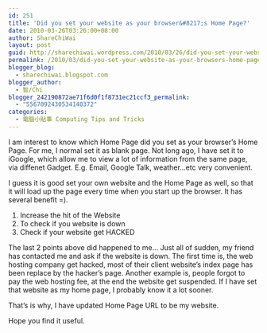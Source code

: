 ```yaml
---
id: 251
title: 'Did you set your website as your browser&#8217;s Home Page?'
date: 2010-03-26T03:26:00+08:00
author: ShareChiWai
layout: post
guid: http://sharechiwai.wordpress.com/2010/03/26/did-you-set-your-website-as-your-browsers-home-page
permalink: /2010/03/did-you-set-your-website-as-your-browsers-home-page/
blogger_blog:
  - sharechiwai.blogspot.com
blogger_author:
  - 智/Chi
blogger_242190872ae71f6d0f1f8731ec21ccf3_permalink:
  - "5567092430534140372"
categories:
  - 電腦小貼事 Computing Tips and Tricks
---
```

I am interest to know which Home Page did you set as your browser&#8217;s Home Page. For me, I normal set it as blank page. Not long ago, I have set it to iGoogle, which allow me to view a lot of information from the same page, via diffenet Gadget. E.g. Email, Google Talk, weather&#8230;etc very convenient.

I guess it is good set your own website and the Home Page as well, so that it will load up the page every time when you start up the browser. It has several benefit =).

  1. Increase the hit of the Website
  2. To check if you website is down
  3. Check if your website get HACKED

The last 2 points above did happened to me&#8230; Just all of sudden, my friend has contacted me and ask if the website is down. The first time is, the web hosting company get hacked, most of their client website&#8217;s index page has been replace by the hacker&#8217;s page. Another example is, people forgot to pay the web hosting fee, at the end the website get suspended. If I have set that website as my home page, I probably know it a lot sooner.

That&#8217;s is why, I have updated Home Page URL to be my website.

Hope you find it useful.